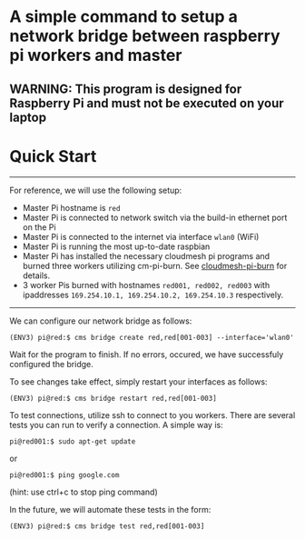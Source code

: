# A simple command to setup a network bridge between raspberry pi workers and master
WARNING: This program is designed for Raspberry Pi and must not be executed on your laptop
---
# Quick Start
---
For reference, we will use the following setup:
* Master Pi hostname is `red`
* Master Pi is connected to network switch via the build-in ethernet port on the Pi
* Master Pi is connected to the internet via interface `wlan0` (WiFi)
* Master Pi is running the most up-to-date raspbian
* Master Pi has installed the necessary cloudmesh pi programs and burned three workers utilizing cm-pi-burn. See [cloudmesh-pi-burn](https://github.com/cloudmesh/cloudmesh_pi_burn) for details.
* 3 worker Pis burned with hostnames `red001, red002, red003` with ipaddresses `169.254.10.1, 169.254.10.2, 169.254.10.3` respectively.

---
We can configure our network bridge as follows:
```
(ENV3) pi@red:$ cms bridge create red,red[001-003] --interface='wlan0'
```

Wait for the program to finish. If no errors, occured, we have successfuly configured the bridge.


To see changes take effect, simply restart your interfaces as follows:
```
(ENV3) pi@red:$ cms bridge restart red,red[001-003]
```

To test connections, utilize ssh to connect to you workers. There are several tests you can run to verify a connection. A simple way is:
```
pi@red001:$ sudo apt-get update
```
or
```
pi@red001:$ ping google.com
```
(hint: use ctrl+c to stop ping command)


In the future, we will automate these tests in the form:
```
(ENV3) pi@red:$ cms bridge test red,red[001-003]
```


